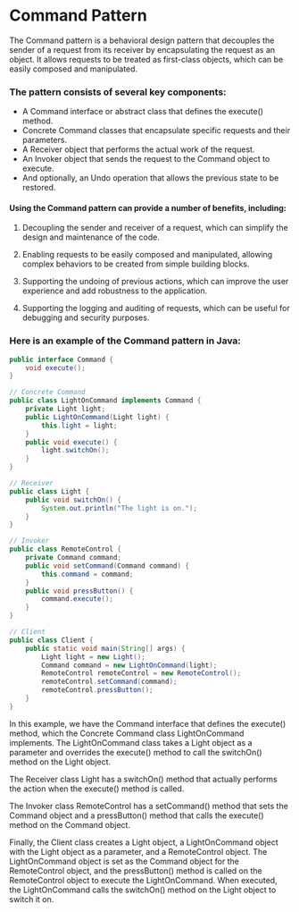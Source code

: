 # Command Pattern

The Command pattern is a behavioral design pattern that decouples the sender of a request from its receiver by encapsulating the request as an object. It allows requests to be treated as first-class objects, which can be easily composed and manipulated.
### The pattern consists of several key components: 
- A Command interface or abstract class that defines the execute() method.
- Concrete Command classes that encapsulate specific requests and their parameters.
- A Receiver object that performs the actual work of the request.
- An Invoker object that sends the request to the Command object to execute.
- And optionally, an Undo operation that allows the previous state to be restored.

#### Using the Command pattern can provide a number of benefits, including:

1. Decoupling the sender and receiver of a request, which can simplify the design and maintenance of the code.

2. Enabling requests to be easily composed and manipulated, allowing complex behaviors to be created from simple building blocks.

3. Supporting the undoing of previous actions, which can improve the user experience and add robustness to the application.

4. Supporting the logging and auditing of requests, which can be useful for debugging and security purposes.

### Here is an example of the Command pattern in Java:

```java
public interface Command {
    void execute();
}

// Concrete Command
public class LightOnCommand implements Command {
    private Light light;
    public LightOnCommand(Light light) {
        this.light = light;
    }
    public void execute() {
        light.switchOn();
    }
}

// Receiver
public class Light {
    public void switchOn() {
        System.out.println("The light is on.");
    }
}

// Invoker
public class RemoteControl {
    private Command command;
    public void setCommand(Command command) {
        this.command = command;
    }
    public void pressButton() {
        command.execute();
    }
}

// Client
public class Client {
    public static void main(String[] args) {
        Light light = new Light();
        Command command = new LightOnCommand(light);
        RemoteControl remoteControl = new RemoteControl();
        remoteControl.setCommand(command);
        remoteControl.pressButton();
    }
}
```

In this example, we have the Command interface that defines the execute() method, which the Concrete Command class LightOnCommand implements. The LightOnCommand class takes a Light object as a parameter and overrides the execute() method to call the switchOn() method on the Light object.

The Receiver class Light has a switchOn() method that actually performs the action when the execute() method is called.

The Invoker class RemoteControl has a setCommand() method that sets the Command object and a pressButton() method that calls the execute() method on the Command object.

Finally, the Client class creates a Light object, a LightOnCommand object with the Light object as a parameter, and a RemoteControl object. The LightOnCommand object is set as the Command object for the RemoteControl object, and the pressButton() method is called on the RemoteControl object to execute the LightOnCommand. When executed, the LightOnCommand calls the switchOn() method on the Light object to switch it on.